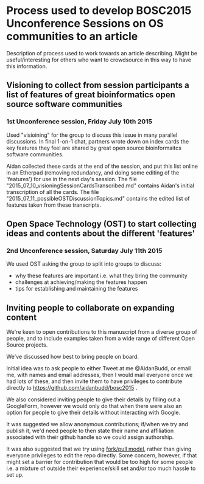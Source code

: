 # Process used to develop BOSC2015 Unconference Sessions on OS communities to an article

Description of process used to work towards an article describing. Might be useful/interesting for others who want to crowdsource in this way to have this information.

## Visioning to collect from session participants a list of features of great bioinformatics open source software communities 

### 1st Unconference session, Friday July 10th 2015

Used "visioining" for the group to discuss this issue in many parallel discussions. In final 1-on-1 chat, partners wrote down on index cards the key features they feel are shared by great open source bioinformaitcs software communities.

Aidan collected these cards at the end of the session, and put this list online in an Etherpad (removing redundancy, and doing some editing of the 'features') for use in the next day's session. The file "2015_07_10_visioningSessionCardsTranscribed.md" contains Aidan's initial transcription of all the cards. The file "2015_07_11_possibleOSTDiscussionTopics.md" contains the edited list of features taken from these transcripts.

## Open Space Technology (OST) to start collecting ideas and contents about the different 'features'

### 2nd Unconference session, Saturday July 11th 2015

We used OST asking the group to split into groups to discuss:

- why these features are important i.e. what they bring the community
- challenges at achieving/making the features happen
- tips for establishing and maintaining the features

## Inviting people to collaborate on expanding content

We're keen to open contributions to this manuscript from a diverse group of people, and to include examples taken from a wide range of different Open Source projects.

We've discussed how best to bring people on board.

Initial idea was to ask people to either Tweet at me @AidanBudd, or email me, with names and email addresses, then I would mail everyone once we had lots of these, and then invite them to have privileges to contribute directly to https://github.com/aidanbudd/bosc2015 .

We also considered inviting people to give their details by filling out a GoogleForm, however we would only do that when there were also an option for people to give their details without interacting with Google.

It was suggested we allow anonymous contributions; if/when we try and publish it, we'd need people to then state their name and affiliation associated with their github handle so we could assign authorship.

It was also suggested that we try using  [fork/pull model](https://help.github.com/articles/using-pull-requests/), rather than giving everyone privileges to edit the repo directly. Some concern, however, if that might set a barrier for contribution that would be too high for some people i.e. a mixture of outside their experience/skill set and/or too much hassle to set up.